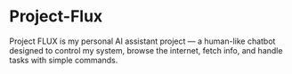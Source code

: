 # Project-Flux
Project FLUX is my personal AI assistant project — a human-like chatbot designed to control my system, browse the internet, fetch info, and handle tasks with simple commands.
